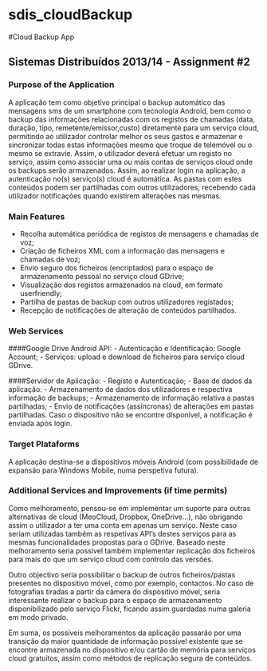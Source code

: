sdis_cloudBackup
================

#Cloud Backup App
## Sistemas Distribuídos 2013/14 - Assignment #2

### Purpose of the Application

A aplicação tem como objetivo principal o backup automático das mensagens sms de um smartphone com tecnologia Android, bem como o backup das informações relacionadas com os registos de chamadas (data, duração, tipo, remetente/emissor,custo) diretamente para um serviço cloud, permitindo ao utilizador controlar melhor os seus gastos e armazenar e sincronizar todas estas informações mesmo que troque de telemóvel ou o mesmo se extravie.
Assim, o utilizador deverá efetuar um registo no serviço, assim como associar uma ou mais contas de serviços cloud onde os backups serão armazenados. Assim, ao realizar login na aplicação, a autenticação no(s) serviço(s) cloud é automática. As pastas com estes conteúdos podem ser partilhadas com outros utilizadores, recebendo cada utilizador notificações quando existirem alterações nas mesmas.

### Main Features

- Recolha automática periódica de registos de mensagens e chamadas de voz;
- Criação de ficheiros XML com a informação das mensagens e chamadas de voz;
- Envio seguro dos ficheiros (encriptados) para o espaço de armazenamento pessoal no serviço cloud GDrive;
- Visualização dos registos armazenados na cloud, em formato userfriendly;
- Partilha de pastas de backup com outros utilizadores registados;
- Recepção de notificações de alteração de conteúdos partilhados.

### Web Services

  ####Google Drive Android API:
    - Autenticação e Identificação: Google Account;
    - Serviços: upload e download de ficheiros para serviço cloud GDrive.

  ####Servidor de Aplicação:
    - Registo e Autenticação;
    - Base de dados da aplicação:
      - Armazenamento de dados dos utilizadores e respectiva informação de backups;
      - Armazenamento de informação relativa a pastas partilhadas;
    - Envio de notificações (assíncronas) de alterações em pastas partilhadas. Caso o dispositivo não se encontre disponível, a notificação é enviada após login.

### Target Plataforms

  A aplicação destina-se a dispositivos móveis Android (com possibilidade de expansão para Windows Mobile, numa perspetiva futura).

### Additional Services and Improvements (if time permits)

  Como melhoramento, pensou-se em implementar um suporte para outras alternativas de cloud (MeoCloud, Dropbox, OneDrive…), não obrigando assim o utilizador a ter uma conta em apenas um serviço. Neste caso seriam utilizadas também as respetivas API’s destes serviços para as mesmas funcionalidades propostas para o GDrive.
Baseado neste melhoramento seria possível também implementar replicação dos ficheiros para mais do que um serviço cloud com controlo das versões.

Outro objectivo seria possibilitar o backup de outros ficheiros/pastas presentes no dispositivo móvel, como por exemplo, contactos. No caso de fotografias tiradas a partir da câmera do dispositivo móvel, seria interessante realizar o backup para o espaço de armazenamento disponibilizado pelo serviço Flickr, ficando assim guardadas numa galeria em modo privado. 

Em suma, os possíveis melhoramentos da aplicação passarão por uma transição da maior quantidade de informação possível existente que se encontre armazenada no dispositivo e/ou cartão de memória para serviços cloud gratuitos, assim como métodos de replicação segura de conteúdos.
